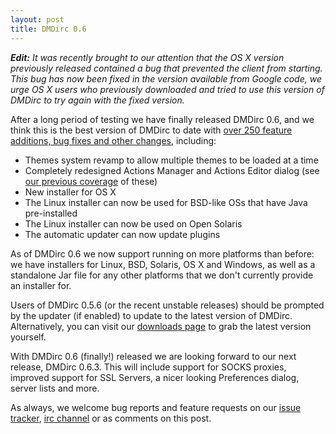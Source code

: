 ```yaml
---
layout: post
title: DMDirc 0.6
---
```

<em><strong>Edit:</strong> It was recently brought to our attention that the OS X version previously released contained a bug that prevented the client from starting. This bug has now been fixed in the version available from Google code, we urge OS X users who previously downloaded and tried to use this version of DMDirc to try again with the fixed version.</em>

After a long period of testing we have finally released DMDirc 0.6, and we think this is the best version of DMDirc to date with <a href="http://www.dmdirc.com/en/documentation/releases.0.6.changelog">over 250 feature additions, bug fixes and other changes</a>, including:

<ul>
<li>Themes system revamp to allow multiple themes to be loaded at a time
<li>Completely redesigned Actions Manager and Actions Editor dialog (see <a href="http://blog.dmdirc.com/2008/09/07/new-action-uis/">our previous coverage</a> of these)
<li>New installer for OS X
<li>The Linux installer can now be used for BSD-like OSs that have Java pre-installed
<li>The Linux installer can now be used on Open Solaris
<li>The automatic updater can now update plugins
</ul>

As of DMDirc 0.6 we now support running on more platforms than before: we have installers for Linux, BSD, Solaris, OS X and Windows, as well as a standalone Jar file for any other platforms that we don't currently provide an installer for.

Users of DMDirc 0.5.6 (or the recent unstable releases) should be prompted by the updater (if enabled) to update to the latest version of DMDirc. Alternatively, you can visit our <a href="http://www.dmdirc.com/downloads">downloads page</a> to grab the latest version yourself.

With DMDirc 0.6 (finally!) released we are looking forward to our next release, DMDirc 0.6.3. This will include support for SOCKS proxies, improved support for SSL Servers, a nicer looking Preferences dialog, server lists and more.

As always, we welcome bug reports and feature requests on our <a href="http://bugs.dmdirc.com/">issue tracker</a>, <a href="irc://irc.quakenet.org/dmdirc">irc channel</a> or as comments on this post.